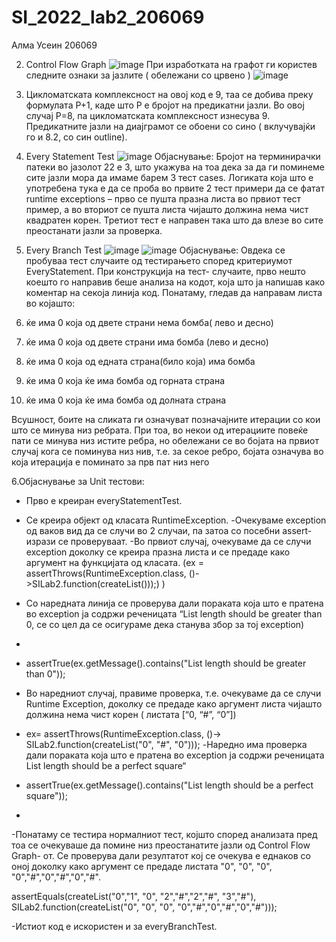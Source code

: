 # SI_2022_lab2_206069
Алма Усеин 206069

2. Control Flow Graph
  ![image](https://user-images.githubusercontent.com/103265682/171630811-f92490b7-e7d8-4bbc-9c45-15a6e6e4fd54.png)
 При изработката на графот ги користев следните ознаки за јазлите ( обележани со црвено )
 ![image](https://user-images.githubusercontent.com/103265682/171631056-041481c6-05e5-4826-9cd5-568062fb60ab.png)

3. Цикломатската комплексност на овој код е 9, таа се добива преку формулата P+1, каде што P е бројот на предикатни јазли. Во овој случај P=8, па цикломатската комплексност изнесува 9. Предикатните јазли на диајграмот се обоени со сино ( вклучувајќи го и 8.2, со син outline). 

4. Every Statement Test
 ![image](https://user-images.githubusercontent.com/103265682/171631367-c8ae72ac-0953-4be8-9c5c-fcdb375019ce.png)
Објаснување: Бројот на терминирачки патеки во јазолот 22 е 3, што укажува на тоа дека за да ги поминеме сите јазли мора да имаме барем 3 тест cases. Логиката која што е употребена тука е да се проба во првите 2 тест примери да се фатат runtime exceptions – прво се пушта празна листа во првиот тест пример, а во вториот се пушта листа чијашто должина нема чист квадратен корен. Третиот тест е направен така што да влезе во сите преостанати јазли за проверка.

5. Every Branch Test
![image](https://user-images.githubusercontent.com/103265682/171631643-ef2ffc9f-8d36-4e13-a71d-c3943eb5d41a.png)
![image](https://user-images.githubusercontent.com/103265682/171631855-c84884c9-7f5f-428b-8730-5a18a859cf23.png)
Објаснување: Овдека се пробуваа тест случаите од тестирањето според критериумот EveryStatement. При конструкција на тест- случаите, прво нешто коешто го направив беше анализа на кодот, која што ја напишав како коментар на секоја линија код. Понатаму, гледав да направам листа во којашто:

1.	ќе има 0 која од двете страни нема бомба( лево и десно)
2.	ќе има 0 која од двете страни има бомба (лево и десно)
3.	ќе има 0 која од едната страна(било која) има бомба
4.	ќе има 0 која ќе има бомба од горната страна
5.	ќе има 0 која ќе има бомба од долната страна

Всушност, боите на сликата ги означуват позначајните итерации со кои што се минува низ ребрата. При тоа, во некои од итерациите повеќе пати се минува низ истите ребра, но обележани се во бојата на првиот случај кога се поминува низ нив, т.е. за секое ребро, бојата означува во која итерација е поминато за прв пат низ него

6.Објаснување за Unit тестови:
-	Прво е креиран everyStatementTest.
-	Се креира објект од класата RuntimeException.
-Очекуваме exception од ваков вид да се случи во 2 случаи, па затоа со посебни assert-изрази се проверуваат. 
-Во првиот случај, очекуваме да се случи exception доколку се креира празна листа и се предаде како аргумент на функцијата од класата. 
(ex = assertThrows(RuntimeException.class, ()->SILab2.function(createList()));) )
-	Со наредната линија се проверува дали пораката која што е пратена во exception ја содржи реченицата “List length should be greater than 0, се со цел да се осигураме дека станува збор за тој exception)
-	
-	assertTrue(ex.getMessage().contains("List length should be greater than 0"));

-	Во наредниот случај, правиме проверка, т.е. очекуваме да се случи Runtime Exception, доколку се предаде како аргумент листа чијашто должина нема чист корен ( листата [“0, “#”, “0”])

-	ex= assertThrows(RuntimeException.class, ()-> SILab2.function(createList("0", "#", "0")));
-Наредно има проверка дали пораката која што е пратена во exception ја содржи реченицата List length should be a perfect square“
-	assertTrue(ex.getMessage().contains("List length should be a perfect square"));
-	
-Понатаму се тестира нормалниот тест, којшто според анализата пред тоа се очекуваше да помине низ преостанатите јазли од Control Flow Graph- от. Се проверува дали резултатот кој се очекува е еднаков со оној доколку како аргумент се предаде листата "0", "0", "0", "0","#","0","#","0","#".

assertEquals(createList("0","1", "0", "2","#","2","#", "3","#"), SILab2.function(createList("0", "0", "0", "0","#","0","#","0","#")));

-Истиот код е искористен и за everyBranchTest.



